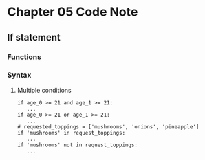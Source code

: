 # Chapter 05 Code Note
## If statement
### Functions

### Syntax
1. Multiple conditions
   ```
   if age_0 >= 21 and age_1 >= 21:
      ...
   if age_0 >= 21 or age_1 >= 21:
      ...
   # requested_toppings = ['mushrooms', 'onions', 'pineapple']
   if 'mushrooms' in request_toppings:
      ...
   if 'mushrooms' not in request_toppings:
      ...
   ```